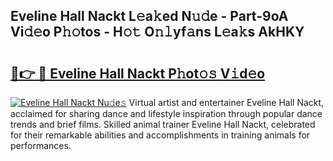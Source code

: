 ## Eveline Hall Nackt L𝚎a𝚔ed N𝚞𝚍e - Part-9oA Vi𝚍𝚎o P𝚑𝚘tos - H𝚘𝚝 O𝚗𝚕yf𝚊ns L𝚎a𝚔s AkHKY

# <h2><a href="http://kfe9x2.oniu.top/?m=Eveline+Hall+Nackt">🔗👉 🔴 Eveline Hall Nackt P𝚑ot𝚘𝚜 V𝚒d𝚎o</a></h2>

[![Eveline Hall Nackt Nu𝚍e𝚜](https://i.imgur.com/0qMVB7G.gif)](http://kfe9x2.oniu.top/?m=Eveline+Hall+Nackt)
Virtual artist and entertainer Eveline Hall Nackt, acclaimed for sharing dance and lifestyle inspiration through popular dance trends and brief films. Skilled animal trainer Eveline Hall Nackt, celebrated for their remarkable abilities and accomplishments in training animals for performances.  
